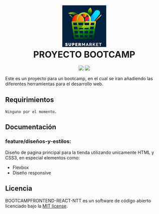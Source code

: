 <h1 align="center">
  <img src="imgs/logotipo.jpg" alt="Super Market" width="140">
  <br>
  PROYECTO BOOTCAMP
  <br>
</h1>

<p align="center">
<img src="https://img.shields.io/badge/stable-0.1.0-blue.svg">
<img src="https://img.shields.io/badge/license-MIT-orange.svg">
</p>

Este es un proyecto para un bootcamp, en el cual se iran añadiendo las diferentes herramientas para el desarrollo web. 

## Requirimientos

    Ninguno por el momento.

## Documentación

### feature/diseños-y-estilos: 

Diseño de pagina principal para la tienda utilizando unicamente HTML y CSS3, en especial elementos como:

- Flexbox
- Diseño responsive

## Licencia

BOOTCAMPFRONTEND-REACT-NTT es un software de código abierto licenciado bajo la [MIT license](https://github.com/NikitaIZ/BOOTCAMPFRONTEND-REACT-NTT/blob/feature/dise%C3%B1os-y-estilos/LICENSE.md).